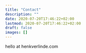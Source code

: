 ```yaml
---
title: "Contact"
description: ""
date: 2020-07-20T17:46:22+02:00
lastmod: 2020-07-20T17:46:22+02:00
draft: false
images: []
---
```

<p><script type="text/javascript" nonce="dXNlcj0iaGVsbG8iLGRvbWFpbj0iaGVua3ZlcmxpbmRlLmNvbSIsZG9jdW1lbnQud3JpdGUodXNlcisiQCIrZG9tYWluKTs=" async>user="hello",domain="henkverlinde.com",document.write(user+"@"+domain);</script><noscript>hello at henkverlinde.com</noscript></p>
